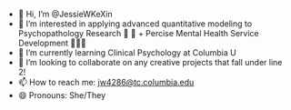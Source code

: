 - 👋 Hi, I’m @JessieWKeXin
- 👀 I’m interested in applying advanced quantitative modeling to Psychopathology Research 🧠 🧬 + Percise Mental Health Service Development 👩🏻‍⚕️
- 🌱 I’m currently learning Clinical Psychology at Columbia U 
- 💞️ I’m looking to collaborate on any creative projects that fall under line 2!
- 📫 How to reach me: jw4286@tc.columbia.edu
- 😄 Pronouns: She/They 

<!---
JessieWKeXin/JessieWKeXin is a ✨ special ✨ repository because its `README.md` (this file) appears on your GitHub profile.
You can click the Preview link to take a look at your changes.
--->

